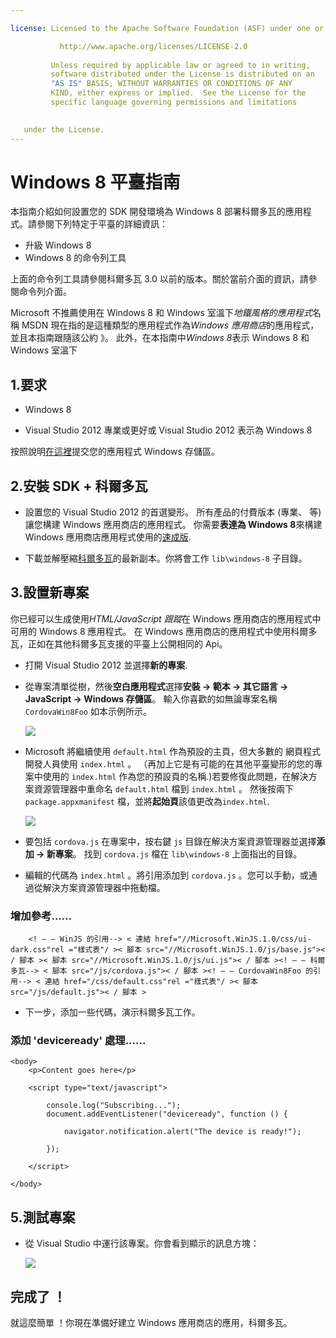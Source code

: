 ```yaml
---

license: Licensed to the Apache Software Foundation (ASF) under one or more contributor license agreements. See the NOTICE file distributed with this work for additional information regarding copyright ownership. The ASF licenses this file to you under the Apache License, Version 2.0 (the "License"); you may not use this file except in compliance with the License. You may obtain a copy of the License at

           http://www.apache.org/licenses/LICENSE-2.0
    
         Unless required by applicable law or agreed to in writing,
         software distributed under the License is distributed on an
         "AS IS" BASIS, WITHOUT WARRANTIES OR CONDITIONS OF ANY
         KIND, either express or implied.  See the License for the
         specific language governing permissions and limitations
    

   under the License.
---
```


# Windows 8 平臺指南

本指南介紹如何設置您的 SDK 開發環境為 Windows 8 部署科爾多瓦的應用程式。請參閱下列特定于平臺的詳細資訊：

*   升級 Windows 8
*   Windows 8 的命令列工具

上面的命令列工具請參閱科爾多瓦 3.0 以前的版本。關於當前介面的資訊，請參閱命令列介面。

Microsoft 不推薦使用在 Windows 8 和 Windows 室溫下*地鐵風格的應用程式*名稱 MSDN 現在指的是這種類型的應用程式作為*Windows 應用商店*的應用程式，並且本指南跟隨該公約 》。 此外，在本指南中*Windows 8*表示 Windows 8 和 Windows 室溫下

## 1.要求

*   Windows 8

*   Visual Studio 2012 專業或更好或 Visual Studio 2012 表示為 Windows 8

按照說明[在這裡][1]提交您的應用程式 Windows 存儲區。

 [1]: http://www.windowsstore.com/

## 2.安裝 SDK + 科爾多瓦

*   設置您的 Visual Studio 2012 的首選變形。 所有產品的付費版本 (專業、 等) 讓您構建 Windows 應用商店的應用程式。 你需要**表達為 Windows 8**來構建 Windows 應用商店應用程式使用的[速成版][2].

*   下載並解壓縮[科爾多瓦][3]的最新副本。你將會工作 `lib\windows-8` 子目錄。

 [2]: http://www.microsoft.com/visualstudio/eng/products/visual-studio-express-products
 [3]: http://phonegap.com/download

## 3.設置新專案

你已經可以生成使用*HTML/JavaScript 跟蹤*在 Windows 應用商店的應用程式中可用的 Windows 8 應用程式。 在 Windows 應用商店的應用程式中使用科爾多瓦，正如在其他科爾多瓦支援的平臺上公開相同的 Api。

*   打開 Visual Studio 2012 並選擇**新的專案**.

*   從專案清單從樹，然後**空白應用程式**選擇**安裝 → 範本 → 其它語言 → JavaScript → Windows 存儲區**。 輸入你喜歡的如無論專案名稱 `CordovaWin8Foo` 如本示例所示。
    
    ![][4]

*   Microsoft 將繼續使用 `default.html` 作為預設的主頁，但大多數的 網頁程式開發人員使用 `index.html` 。 （再加上它是有可能的在其他平臺變形的您的專案中使用的 `index.html` 作為您的預設頁的名稱.)若要修復此問題，在解決方案資源管理器中重命名 `default.html` 檔到 `index.html` 。 然後按兩下 `package.appxmanifest` 檔，並將**起始頁**該值更改為`index.html`.
    
    ![][5]

*   要包括 `cordova.js` 在專案中，按右鍵 `js` 目錄在解決方案資源管理器並選擇**添加 → 新專案**。 找到 `cordova.js` 檔在 `lib\windows-8` 上面指出的目錄。

*   編輯的代碼為 `index.html` 。將引用添加到 `cordova.js` 。您可以手動，或通過從解決方案資源管理器中拖動檔。

 [4]: img/guide/platforms/win8/wsnewproject.png
 [5]: img/guide/platforms/win8/wschangemanifest.png

### 增加參考......

        <! — — WinJS 的引用--> < 連結 href="//Microsoft.WinJS.1.0/css/ui-dark.css"rel ="樣式表"/ >< 腳本 src="//Microsoft.WinJS.1.0/js/base.js">< / 腳本 >< 腳本 src="//Microsoft.WinJS.1.0/js/ui.js">< / 腳本 ><! — — 科爾多瓦--> < 腳本 src="/js/cordova.js">< / 腳本 ><! — — CordovaWin8Foo 的引用--> < 連結 href="/css/default.css"rel ="樣式表"/ >< 腳本 src="/js/default.js">< / 腳本 >
    

*   下一步，添加一些代碼，演示科爾多瓦工作。

### 添加 'deviceready' 處理......

    <body>
        <p>Content goes here</p>
    
        <script type="text/javascript">
    
            console.log("Subscribing...");
            document.addEventListener("deviceready", function () {
    
                navigator.notification.alert("The device is ready!");
    
            });
    
        </script>
    
    </body>
    

## 5.測試專案

*   從 Visual Studio 中運行該專案。你會看到顯示的訊息方塊：
    
    ![][6]

 [6]: img/guide/platforms/win8/wsalert.png

## 完成了 ！

就這麼簡單 ！你現在準備好建立 Windows 應用商店的應用，科爾多瓦。